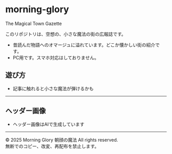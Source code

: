# morning-glory
The Magical Town Gazette

このリポジトリは、空想の、小さな魔法の街の広報誌です。
- 昔読んだ物語へのオマージュに溢れています。どこか懐かしい街の紹介です。
- PC用です。スマホ対応はしておりません。

## 遊び方
- 記事に触れると小さな魔法が弾けるかも

---

## ヘッダー画像
- ヘッダー画像はAIで生成しています

---

© 2025 Morning Glory 朝顔の魔法
All rights reserved.  
無断でのコピー、改変、再配布を禁止します。
